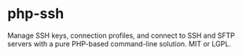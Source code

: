 # php-ssh
Manage SSH keys, connection profiles, and connect to SSH and SFTP servers with a pure PHP-based command-line solution.  MIT or LGPL.
